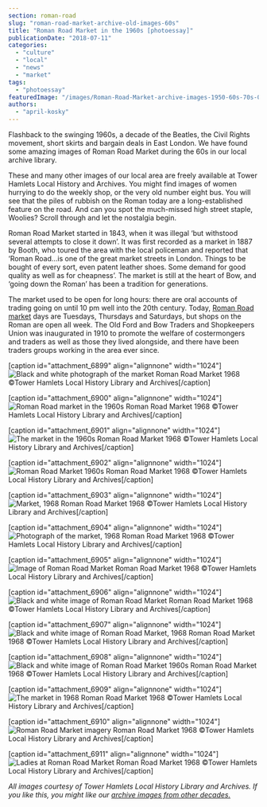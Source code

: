```yaml
---
section: roman-road
slug: "roman-road-market-archive-old-images-60s"
title: "Roman Road Market in the 1960s [photoessay]"
publicationDate: "2018-07-11"
categories: 
  - "culture"
  - "local"
  - "news"
  - "market"
tags: 
  - "photoessay"
featuredImage: "/images/Roman-Road-Market-archive-images-1950-60s-70s-02.jpg"
authors: 
  - "april-kosky"
---
```


Flashback to the swinging 1960s, a decade of the Beatles, the Civil Rights movement, short skirts and bargain deals in East London. We have found some amazing images of Roman Road Market during the 60s in our local archive library.

These and many other images of our local area are freely available at Tower Hamlets Local History and Archives. You might find images of women hurrying to do the weekly shop, or the very old number eight bus. You will see that the piles of rubbish on the Roman today are a long-established feature on the road. And can you spot the much-missed high street staple, Woolies? Scroll through and let the nostalgia begin.

Roman Road Market started in 1843, when it was illegal ‘but withstood several attempts to close it down’. It was first recorded as a market in 1887 by Booth, who toured the area with the local policeman and reported that ‘Roman Road…is one of the great market streets in London. Things to be bought of every sort, even patent leather shoes. Some demand for good quality as well as for cheapness’. The market is still at the heart of Bow, and ‘going down the Roman’ has been a tradition for generations.

The market used to be open for long hours: there are oral accounts of trading going on until 10 pm well into the 20th century. Today, [Roman Road market](https://romanroadlondon.com/market/) days are Tuesdays, Thursdays and Saturdays, but shops on the Roman are open all week. The Old Ford and Bow Traders and Shopkeepers Union was inaugurated in 1910 to promote the welfare of costermongers and traders as well as those they lived alongside, and there have been traders groups working in the area ever since.

\[caption id="attachment\_6899" align="alignnone" width="1024"\]![Black and white photograph of the market](/images/P21412-Roman-Rd-Market-1968-300dpi014-1024x683.jpg) Roman Road Market 1968 ©Tower Hamlets Local History Library and Archives\[/caption\]

\[caption id="attachment\_6900" align="alignnone" width="1024"\]![Roman Road market in the 1960s](/images/Roman-Road-Market-archive-images-1950-60s-70s-04-1024x729.jpg) Roman Road Market 1968 ©Tower Hamlets Local History Library and Archives\[/caption\]

\[caption id="attachment\_6901" align="alignnone" width="1024"\]![The market in the 1960s](/images/Roman-Road-Market-archive-images-1950-60s-70s-05-1024x724.jpg) Roman Road Market 1968 ©Tower Hamlets Local History Library and Archives\[/caption\]

\[caption id="attachment\_6902" align="alignnone" width="1024"\]![Roman Road Market 1960s](/images/Roman-Road-Market-archive-images-1950-60s-70s-06-1024x727.jpg) Roman Road Market 1968 ©Tower Hamlets Local History Library and Archives\[/caption\]

\[caption id="attachment\_6903" align="alignnone" width="1024"\]![Market, 1968](/images/Roman-Road-Market-archive-images-1950-60s-70s-07-1024x795.jpg) Roman Road Market 1968 ©Tower Hamlets Local History Library and Archives\[/caption\]

\[caption id="attachment\_6904" align="alignnone" width="1024"\]![Photograph of the market, 1968](/images/Roman-Road-Market-archive-images-1950-60s-70s-08-1024x705.jpg) Roman Road Market 1968 ©Tower Hamlets Local History Library and Archives\[/caption\]

\[caption id="attachment\_6905" align="alignnone" width="1024"\]![Image of Roman Road Market](/images/Roman-Road-Market-archive-images-1950-60s-70s-09-1024x719.jpg) Roman Road Market 1968 ©Tower Hamlets Local History Library and Archives\[/caption\]

\[caption id="attachment\_6906" align="alignnone" width="1024"\]![Black and white image of Roman Road Market](/images/Roman-Road-Market-archive-images-1950-60s-70s-10-1024x752.jpg) Roman Road Market 1968 ©Tower Hamlets Local History Library and Archives\[/caption\]

\[caption id="attachment\_6907" align="alignnone" width="1024"\]![Black and white image of Roman Road Market, 1968](/images/P21405-Roman-Rd-Market-1968-300dpi012-1024x683.jpg) Roman Road Market 1968 ©Tower Hamlets Local History Library and Archives\[/caption\]

\[caption id="attachment\_6908" align="alignnone" width="1024"\]![Black and white image of Roman Road Market 1960s](/images/P21411-Roman-Rd-Market-1968-300dpi013-1024x683.jpg) Roman Road Market 1968 ©Tower Hamlets Local History Library and Archives\[/caption\]

\[caption id="attachment\_6909" align="alignnone" width="1024"\]![The market in 1968](/images/Roman-Road-Market-archive-images-1950-60s-70s-01-1024x724.jpg) Roman Road Market 1968 ©Tower Hamlets Local History Library and Archives\[/caption\]

\[caption id="attachment\_6910" align="alignnone" width="1024"\]![Roman Road Market imagery](/images/Roman-Road-Market-archive-images-1950-60s-70s-02-1024x716.jpg) Roman Road Market 1968 ©Tower Hamlets Local History Library and Archives\[/caption\]

\[caption id="attachment\_6911" align="alignnone" width="1024"\]![Ladies at Roman Road Market](/images/Roman-Road-Market-archive-images-1950-60s-70s-03-1024x698.jpg) Roman Road Market 1968 ©Tower Hamlets Local History Library and Archives\[/caption\]

_All images courtesy of Tower Hamlets Local History Library and Archives. If you like this, you might like our [archive images from other decades.](https://romanroadlondon.com/market-archive-old-images-60s-70s-80s-90s/)_
